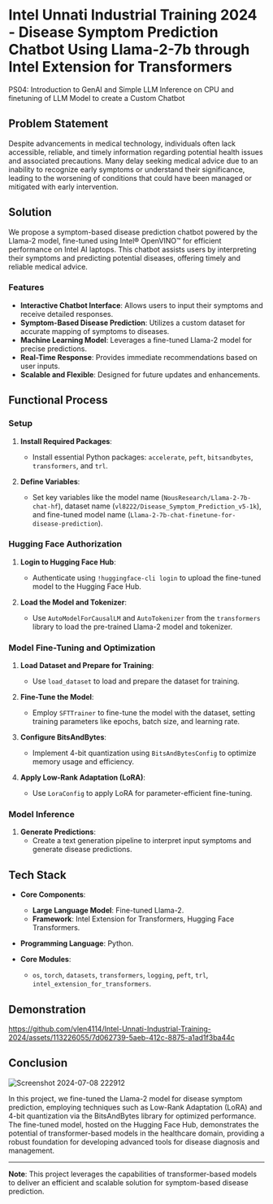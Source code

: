 # Intel Unnati Industrial Training 2024 - Disease Symptom Prediction Chatbot Using Llama-2-7b through Intel Extension for Transformers
PS04: Introduction to GenAI and Simple LLM Inference on CPU and finetuning of LLM Model to create a Custom Chatbot


## Problem Statement

Despite advancements in medical technology, individuals often lack accessible, reliable, and timely information regarding potential health issues and associated precautions. Many delay seeking medical advice due to an inability to recognize early symptoms or understand their significance, leading to the worsening of conditions that could have been managed or mitigated with early intervention.

## Solution

We propose a symptom-based disease prediction chatbot powered by the Llama-2 model, fine-tuned using Intel® OpenVINO™ for efficient performance on Intel AI laptops. This chatbot assists users by interpreting their symptoms and predicting potential diseases, offering timely and reliable medical advice.

### Features

- **Interactive Chatbot Interface**: Allows users to input their symptoms and receive detailed responses.
- **Symptom-Based Disease Prediction**: Utilizes a custom dataset for accurate mapping of symptoms to diseases.
- **Machine Learning Model**: Leverages a fine-tuned Llama-2 model for precise predictions.
- **Real-Time Response**: Provides immediate recommendations based on user inputs.
- **Scalable and Flexible**: Designed for future updates and enhancements.

## Functional Process

### Setup

1. **Install Required Packages**:
   - Install essential Python packages: `accelerate`, `peft`, `bitsandbytes`, `transformers`, and `trl`.

2. **Define Variables**:
   - Set key variables like the model name (`NousResearch/Llama-2-7b-chat-hf`), dataset name (`vl8222/Disease_Symptom_Prediction_v5-1k`), and fine-tuned model name (`Llama-2-7b-chat-finetune-for-disease-prediction`).

### Hugging Face Authorization

1. **Login to Hugging Face Hub**:
   - Authenticate using `!huggingface-cli login` to upload the fine-tuned model to the Hugging Face Hub.

2. **Load the Model and Tokenizer**:
   - Use `AutoModelForCausalLM` and `AutoTokenizer` from the `transformers` library to load the pre-trained Llama-2 model and tokenizer.

### Model Fine-Tuning and Optimization

1. **Load Dataset and Prepare for Training**:
   - Use `load_dataset` to load and prepare the dataset for training.

2. **Fine-Tune the Model**:
   - Employ `SFTTrainer` to fine-tune the model with the dataset, setting training parameters like epochs, batch size, and learning rate.

3. **Configure BitsAndBytes**:
   - Implement 4-bit quantization using `BitsAndBytesConfig` to optimize memory usage and efficiency.

4. **Apply Low-Rank Adaptation (LoRA)**:
   - Use `LoraConfig` to apply LoRA for parameter-efficient fine-tuning.

### Model Inference

1. **Generate Predictions**:
   - Create a text generation pipeline to interpret input symptoms and generate disease predictions.

## Tech Stack

- **Core Components**:
  - **Large Language Model**: Fine-tuned Llama-2.
  - **Framework**: Intel Extension for Transformers, Hugging Face Transformers.

- **Programming Language**: Python.

- **Core Modules**:
  - `os`, `torch`, `datasets`, `transformers`, `logging`, `peft`, `trl`, `intel_extension_for_transformers`.

## Demonstration

https://github.com/vlen4114/Intel-Unnati-Industrial-Training-2024/assets/113226055/7d062739-5aeb-412c-8875-a1ad1f3ba44c


## Conclusion

![Screenshot 2024-07-08 222912](https://github.com/vlen4114/Intel-Unnati-Industrial-Training-2024/assets/113226055/d2ab0c0d-0828-45ce-b5df-2d786b2d8f25)

In this project, we fine-tuned the Llama-2 model for disease symptom prediction, employing techniques such as Low-Rank Adaptation (LoRA) and 4-bit quantization via the BitsAndBytes library for optimized performance. The fine-tuned model, hosted on the Hugging Face Hub, demonstrates the potential of transformer-based models in the healthcare domain, providing a robust foundation for developing advanced tools for disease diagnosis and management.


---

**Note**: This project leverages the capabilities of transformer-based models to deliver an efficient and scalable solution for symptom-based disease prediction.


